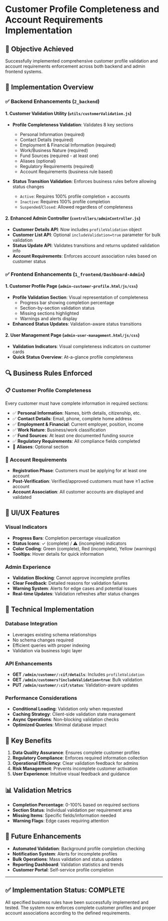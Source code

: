 # Customer Profile Completeness and Account Requirements Implementation

## 🎯 Objective Achieved

Successfully implemented comprehensive customer profile validation and account requirements enforcement across both backend and admin frontend systems.

## 📂 Implementation Overview

### ✅ Backend Enhancements (`2_backend`)

#### 1. **Customer Validation Utility** (`utils/customerValidation.js`)
- **Profile Completeness Validation**: Validates 8 key sections
  - Personal Information (required)
  - Contact Details (required)
  - Employment & Financial Information (required)
  - Work/Business Nature (required)
  - Fund Sources (required - at least one)
  - Aliases (optional)
  - Regulatory Requirements (required)
  - Account Requirements (business rule based)

- **Status Transition Validation**: Enforces business rules before allowing status changes
  - `Active`: Requires 100% profile completion + accounts
  - `Inactive`: Requires 100% profile completion
  - `Suspended`/`Closed`: Allowed regardless of completeness

#### 2. **Enhanced Admin Controller** (`controllers/adminController.js`)
- **Customer Details API**: Now includes `profileValidation` object
- **Customer List API**: Optional `includeValidation=true` parameter for bulk validation
- **Status Update API**: Validates transitions and returns updated validation info
- **Account Requirements**: Enforces account association rules based on customer status

### ✅ Frontend Enhancements (`1_frontend/Dashboard-Admin`)

#### 1. **Customer Profile Page** (`admin-customer-profile.html/js/css`)
- **Profile Validation Section**: Visual representation of completeness
  - Progress bar showing completion percentage
  - Section-by-section validation status
  - Missing sections highlighted
  - Warnings and alerts display
- **Enhanced Status Updates**: Validation-aware status transitions

#### 2. **User Management Page** (`admin-user-management.html/js/css`)
- **Validation Indicators**: Visual completeness indicators on customer cards
- **Quick Status Overview**: At-a-glance profile completeness

## 🔍 Business Rules Enforced

### 📋 **Customer Profile Completeness**
Every customer must have complete information in required sections:
- ✅ **Personal Information**: Names, birth details, citizenship, etc.
- ✅ **Contact Details**: Email, phone, complete home address
- ✅ **Employment & Financial**: Current employer, position, income
- ✅ **Work Nature**: Business/work classification
- ✅ **Fund Sources**: At least one documented funding source
- ✅ **Regulatory Requirements**: All compliance fields completed
- 🔶 **Aliases**: Optional section

### 💼 **Account Requirements**
- **Registration Phase**: Customers must be applying for at least one account
- **Post-Verification**: Verified/approved customers must have ≥1 active account
- **Account Association**: All customer accounts are displayed and validated

## 🎨 UI/UX Features

### **Visual Indicators**
- **Progress Bars**: Completion percentage visualization
- **Status Icons**: ✓ (complete) / ⚠️ (incomplete) indicators
- **Color Coding**: Green (complete), Red (incomplete), Yellow (warnings)
- **Tooltips**: Hover details for quick information

### **Admin Experience**
- **Validation Blocking**: Cannot approve incomplete profiles
- **Clear Feedback**: Detailed reasons for validation failures
- **Warning System**: Alerts for edge cases and potential issues
- **Real-time Updates**: Validation refreshes after status changes

## 🔧 Technical Implementation

### **Database Integration**
- Leverages existing schema relationships
- No schema changes required
- Efficient queries with proper indexing
- Validation via business logic layer

### **API Enhancements**
- **GET `/admin/customer/:cif/details`**: Includes `profileValidation`
- **GET `/admin/customers?includeValidation=true`**: Bulk validation
- **PUT `/admin/customer/:cif/status`**: Validation-aware updates

### **Performance Considerations**
- **Conditional Loading**: Validation only when requested
- **Caching Strategy**: Client-side validation state management
- **Async Operations**: Non-blocking validation checks
- **Optimized Queries**: Minimal database impact

## 🚀 Key Benefits

1. **Data Quality Assurance**: Ensures complete customer profiles
2. **Regulatory Compliance**: Enforces required information collection
3. **Operational Efficiency**: Clear validation feedback for admins
4. **Risk Management**: Prevents incomplete customer activation
5. **User Experience**: Intuitive visual feedback and guidance

## 📊 Validation Metrics

- **Completion Percentage**: 0-100% based on required sections
- **Section Status**: Individual validation per requirement area
- **Missing Items**: Specific fields/information needed
- **Warning Flags**: Edge cases requiring attention

## 🔮 Future Enhancements

- **Automated Validation**: Background profile completion checking
- **Notification System**: Alerts for incomplete profiles
- **Bulk Operations**: Mass validation and status updates
- **Reporting Dashboard**: Validation statistics and trends
- **Customer Portal**: Self-service profile completion

---

## ✅ Implementation Status: **COMPLETE**

All specified business rules have been successfully implemented and tested. The system now enforces complete customer profiles and proper account associations according to the defined requirements.
